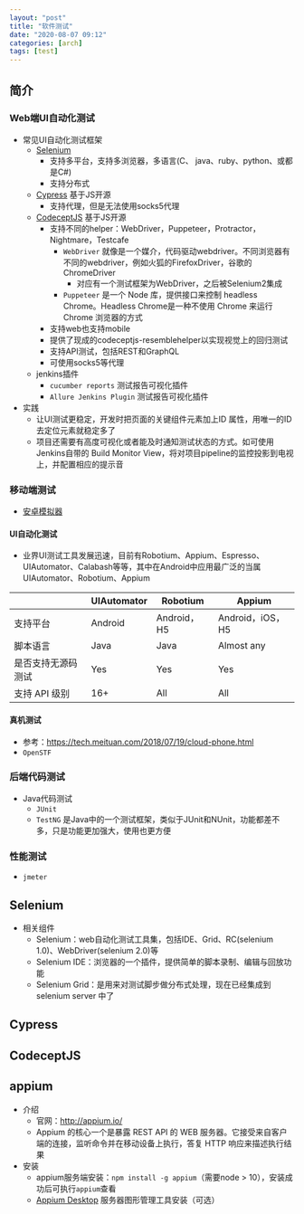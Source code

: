 ```yaml
---
layout: "post"
title: "软件测试"
date: "2020-08-07 09:12"
categories: [arch]
tags: [test]
---
```


## 简介

### Web端UI自动化测试

- 常见UI自动化测试框架
    - [Selenium](https://www.selenium.dev/)
        - 支持多平台，支持多浏览器，多语言(C、 java、ruby、python、或都是C#)
        - 支持分布式
    - [Cypress](https://www.cypress.io/) 基于JS开源
        - 支持代理，但是无法使用socks5代理
    - [CodeceptJS](https://codecept.io/) 基于JS开源
        - 支持不同的helper：WebDriver，Puppeteer，Protractor，Nightmare，Testcafe
            - `WebDriver` 就像是一个媒介，代码驱动webdriver。不同浏览器有不同的webdriver，例如火狐的FirefoxDriver，谷歌的 ChromeDriver
                - 对应有一个测试框架为WebDriver，之后被Selenium2集成
            - `Puppeteer` 是一个 Node 库，提供接口来控制 headless Chrome。Headless Chrome是一种不使用 Chrome 来运行 Chrome 浏览器的方式
        - 支持web也支持mobile
        - 提供了现成的codeceptjs-resemblehelper以实现视觉上的回归测试
        - 支持API测试，包括REST和GraphQL
        - 可使用socks5等代理
    - jenkins插件
        - `cucumber reports` 测试报告可视化插件
        - `Allure Jenkins Plugin` 测试报告可视化插件
- 实践
    - 让UI测试更稳定，开发时把页面的关键组件元素加上ID 属性，用唯一的ID去定位元素就稳定多了
    - 项目还需要有高度可视化或者能及时通知测试状态的方式。如可使用Jenkins自带的 Build Monitor View，将对项目pipeline的监控投影到电视上，并配置相应的提示音

### 移动端测试

- [安卓模拟器](https://www.yeshen.com/)

#### UI自动化测试

- 业界UI测试工具发展迅速，目前有Robotium、Appium、Espresso、UIAutomator、Calabash等等，其中在Android中应用最广泛的当属UIAutomator、Robotium、Appium

|                    | UIAutomator | Robotium    | Appium           |
| ------------------ | ----------- | ----------- | ---------------- |
| 支持平台           | Android     | Android，H5 | Android，iOS，H5 |
| 脚本语言           | Java        | Java        | Almost any       |
| 是否支持无源码测试 | Yes         | Yes         | Yes              |
| 支持 API 级别      | 16+         | All         | All              |

#### 真机测试

- 参考：https://tech.meituan.com/2018/07/19/cloud-phone.html
- `OpenSTF`

### 后端代码测试

- Java代码测试
    - `JUnit`
    - `TestNG` 是Java中的一个测试框架，类似于JUnit和NUnit，功能都差不多，只是功能更加强大，使用也更方便

### 性能测试

- `jmeter`

## Selenium

- 相关组件
    - Selenium：web自动化测试工具集，包括IDE、Grid、RC(selenium 1.0)、WebDriver(selenium 2.0)等
    - Selenium IDE：浏览器的一个插件，提供简单的脚本录制、编辑与回放功能
    - Selenium Grid：是用来对测试脚步做分布式处理，现在已经集成到selenium server 中了

## Cypress

## CodeceptJS

## appium

- 介绍
  - 官网：http://appium.io/
  - Appium 的核心一个是暴露 REST API 的 WEB 服务器。它接受来自客户端的连接，监听命令并在移动设备上执行，答复 HTTP 响应来描述执行结果
- 安装
  - appium服务端安装：`npm install -g appium`（需要node > 10），安装成功后可执行`appium`查看
  - [Appium Desktop](https://github.com/appium/appium-desktop) 服务器图形管理工具安装（可选）



